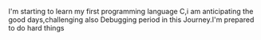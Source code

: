 I'm starting to learn my first programming language C,i am anticipating the good days,challenging also Debugging period in this Journey.I'm prepared to do hard things
